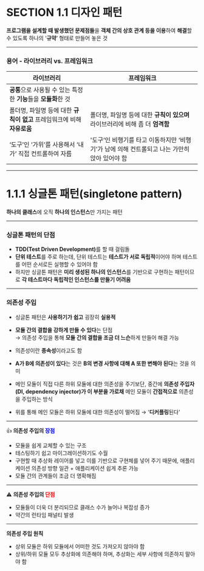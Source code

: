 # SECTION 1.1 디자인 패턴

**프로그램을 설계할 때 발생했던 문제점들**을 **객체 간의 상호 관계 등을 이용**하여 **해결**할 수 있도록 하나의 ‘**규약**’ 형태로 만들어 놓은 것

---

### 용어 - 라이브러리 vs. 프레임워크

| **라이브러리** | **프레임워크** |
| --- | --- |
| **공통**으로 사용될 수 있는 특정한 **기능**들을 **모듈화**한 것 |  |
| 폴더명, 파일명 등에 대한 **규칙이 없고** 프레임워크에 비해 **자유로움** | 폴더명, 파일명 등에 대한 **규칙이 있으며** 라이브러리에 비해 좀 더 **엄격함** |
| ‘도구’인 ‘가위’를 사용해서 ‘내가’ 직접 컨트롤하여 자름 | '도구’인 비행기를 타고 이동하지만 ‘비행기’가 남에 의해 컨트롤되고 나는 가만히 앉아 있어야 함 |

---

# 1.1.1 싱글톤 패턴(singletone pattern)

**하나의 클래스**에 오직 **하나의 인스턴스**만 가지는 패턴

---

### 싱글톤 패턴의 단점

- <strong>TDD(Test Driven Development)</strong>를 할 때 걸림돌
- **단위 테스트**를 주로 하는데, 단위 테스트는 **테스트가 서로 독립적**이어야 하며 테스트를 어떤 순서로든 실행할 수 있어야 함
- 하지만 싱글톤 패턴은 **미리 생성된 하나의 인스턴스**를 기반으로 구현하는 패턴이므로 **각 테스트마다 독립적인 인스턴스를 만들기 어려움**

---

### 의존성 주입

- 싱글톤 패턴은 **사용하기가 쉽고** 굉장히 **실용적**
- **모듈 간의 결합을 강하게 만들 수 있다**는 단점  
  → 의존성 주입을 통해 **모듈 간의 결합을 조금 더 느슨**하게 만들어 해결 가능
- 의존성이란 **종속성**이라고도 함
- **A가 B에 의존성이 있다**는 것은 **B의 변경 사항에 대해 A 또한 변해야 된다**는 것을 의미

- 메인 모듈이 직접 다른 하위 모듈에 대한 의존성을 주기보단, 중간에 **의존성 주입자(DI, dependency injector)가 이 부분을 가로채** 메인 모듈이 **간접적으로** 의존성을 주입하는 방식
- 위를 통해 메인 모듈은 하위 모듈에 대한 의존성이 떨어짐 → ‘**디커플링**된다’

---

👍 **의존성 주입의 <span style="color:blue; font-weight:bold;">장점</span>**

- 모듈을 쉽게 교체할 수 있는 구조
- 테스팅하기 쉽고 마이그레이션하기도 수월
- 구현할 때 추상화 레이어를 넣고 이를 기반으로 구현체를 넣어 주기 때문에, 애플리케이션 의존성 방향 일관 + 애플리케이션 쉽게 추론 가능
- 모듈 간의 관계들이 조금 더 명확해짐

---

⚠️ **의존성 주입의 <span style="color:red; font-weight:bold;">단점</span>**
- 모듈들이 더욱 더 분리되므로 클래스 수가 늘어나 복잡성 증가
- 약간의 런타임 패널티 발생

---

**의존성 주입 원칙**

- 상위 모듈은 하위 모듈에서 어떠한 것도 가져오지 않아야 함
- 상위/하위 모듈 모두 추상화에 의존해야 하며, 추상화는 세부 사항에 의존하지 말아야 함
